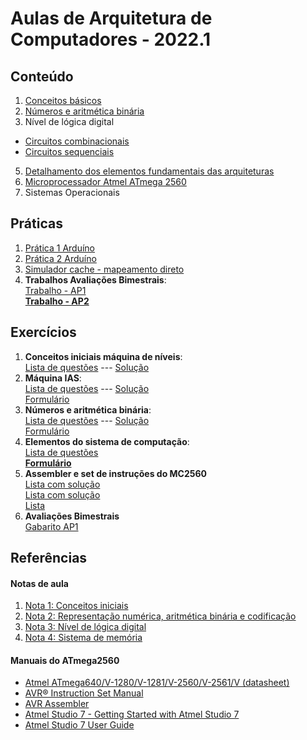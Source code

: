 # Aulas de Arquitetura de Computadores - 2022.1

## Conteúdo
1. [Conceitos básicos](arq_aulas/arq_aulas_conceitos.pdf)
2. [Números e aritmética binária](arq_aulas/arq_aulas_representacao.pdf)
3. Nível de lógica digital  
+ [Circuitos combinacionais](arq_aulas/arq_aulas_logica_combinacional.pdf)    
+ [Circuitos sequenciais](arq_aulas/arq_aulas_logica_sequencial.pdf)
5. [Detalhamento dos elementos fundamentais das arquiteturas](arq_aulas/arq_aulas_componentes.pdf)
6. [Microprocessador Atmel ATmega 2560](arq_aulas/arq_aulas_mc2560.pdf)
7. Sistemas Operacionais

## Práticas
1. [Prática 1 Arduíno](arq_aulas/arq_pratica1.md)
2. [Prática 2 Arduíno](arq_aulas/arq_pratica2.md)
3. [Simulador cache - mapeamento direto](arq_aulas/simuladorCache.ino)
4. **Trabalhos Avaliações Bimestrais**:  
  [Trabalho - AP1](arq_aulas/arq_AP1_trabalho.pdf)  
  **[Trabalho - AP2](arq_aulas/arq_AP2_trabalho.pdf)**

## Exercícios
1. **Conceitos iniciais máquina de níveis**:   
  [Lista de questões](arq_aulas/Form_lista_1_arq.pdf) --- [Solução](arq_aulas/Form_lista_1_arq_sol.pdf)  
2. **Máquina IAS**:   
  [Lista de questões](arq_aulas/Form_lista_2_arq.pdf) --- [Solução](arq_aulas/Form_lista_2_arq_sol.pdf)    
  [Formulário](https://forms.gle/aAiGrofbk5BooTwk8)
3. **Números e aritmética binária**:  
  [Lista de questões](arq_aulas/Form_lista_4_arq.pdf) --- [Solução](arq_aulas/Form_lista_4_arq_sol.pdf)   
  [Formulário](https://forms.gle/v5kd9jCaKMyqPZ3JA)
4. **Elementos do sistema de computação**:  
  [Lista de questões](arq_aulas/Form_lista_5_arq.pdf)  
  **[Formulário](https://forms.gle/d4buy2afHZjHTZp7A)**
5. **Assembler e set de instruções do MC2560**  
  [Lista com solução](arq_aulas/Lista3_programas_assembly.pdf)  
  [Lista com solução](arq_aulas/Lista4_programas_assembly.pdf)  
  [Lista](arq_aulas/Lista5_programas_assembly.pdf)
7. **Avaliações Bimestrais**  
  [Gabarito AP1](arq_aulas/gabaritoAP1.pdf)

## Referências

#### Notas de aula
1. [Nota 1: Conceitos iniciais](arq_aulas/arq_notas/NOTA1-CONCEITOS-BASICOS-ARQ_COMP.md)
2. [Nota 2: Representação numérica, aritmética binária e codificação](arq_aulas/arq_notas/NOTA2-ARITMETICA-BINARIA-ARQ_COMP.md)
3. [Nota 3: Nível de lógica digital](arq_aulas/arq_notas/NOTA3-NIVEL-LOGICA-DIGITAL.md)  
4. [Nota 4: Sistema de memória](arq_aulas/arq_notas/NOTA_4-ELEMENTOS_SIS_COMP_MEMORIA.pdf) 

#### Manuais do ATmega2560  
- [Atmel ATmega640/V-1280/V-1281/V-2560/V-2561/V (datasheet)](https://ww1.microchip.com/downloads/en/devicedoc/atmel-2549-8-bit-avr-microcontroller-atmega640-1280-1281-2560-2561_datasheet.pdf)
- [AVR&reg; Instruction Set Manual](https://ww1.microchip.com/downloads/en/DeviceDoc/AVR-Instruction-Set-Manual-DS40002198A.pdf)
- [AVR Assembler](https://ww1.microchip.com/downloads/en/DeviceDoc/40001917A.pdf)
- [Atmel Studio 7 - Getting Started with Atmel Studio 7](https://www.microchip.com/content/dam/mchp/documents/MCU08/ProductDocuments/UserGuides/Getting-Started-with-Microchip-Studio-DS50002712B.pdf)
- [Atmel Studio 7 User Guide](https://ww1.microchip.com/downloads/en/DeviceDoc/Getting-Started-with-Atmel-Studio7.pdf)
